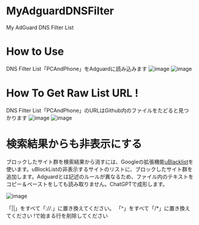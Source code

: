 # MyAdguardDNSFilter
My AdGuard DNS Filter List

# How to Use

DNS Filter List「PCAndPhone」をAdguardに読み込みます
![image](https://github.com/kozv/MyAdguardDNSFilter/assets/86694578/72f8f15f-c581-43d5-8f79-b7ef69e27752)
![image](https://github.com/kozv/MyAdguardDNSFilter/assets/86694578/b573b315-01d2-4bd5-adc3-d85be23a374a)

# How To Get Raw List URL !

DNS Filter List「PCAndPhone」のURLはGithub内のファイルをたどると見つかります
![image](https://github.com/kozv/MyAdguardDNSFilter/assets/86694578/c91be6b1-38c2-4c6d-a5c1-bb5eb1d28b16)
![image](https://github.com/kozv/MyAdguardDNSFilter/assets/86694578/24cfdbcd-0567-475b-a3fc-b1cd345f5b42)

# 検索結果からも非表示にする

ブロックしたサイト群を検索結果から消すには、Googleの拡張機能[uBlacklist](https://chrome.google.com/webstore/detail/pncfbmialoiaghdehhbnbhkkgmjanfhe)を使います。uBlockListの非表示するサイトのリストに、ブロックしたサイト群を追加します。Adguardとは記述のルールが異なるため、ファイル内のテキストをコピー＆ペーストをしても読み取りません。ChatGPTで成形します。

![image](https://github.com/kozv/MyAdguardDNSFilter/assets/86694578/b18bd1b5-a318-475e-90ff-d5e78f93a888)

「||」をすべて「*://*.」に置き換えてください。
「^」をすべて「/*」に置き換えてください
!で始まる行を削除してください
